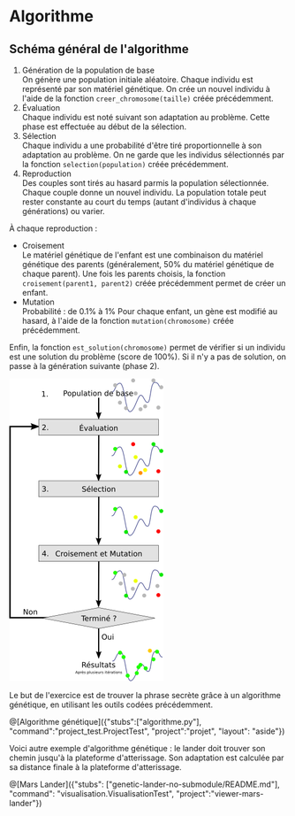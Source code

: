 # Algorithme
## Schéma général de l'algorithme

1. Génération de la population de base  
On génère une population initiale aléatoire. Chaque individu est représenté par son matériel génétique.
On crée un nouvel individu à l'aide de la fonction `creer_chromosome(taille)` créée précédemment.
2. Évaluation  
Chaque individu est noté suivant son adaptation au problème. Cette phase est effectuée au début de la sélection.
3. Sélection  
Chaque individu a une probabilité d'être tiré proportionnelle à son adaptation au problème.
On ne garde que les individus sélectionnés par la fonction `selection(population)` créée précédemment.
4. Reproduction  
Des couples sont tirés au hasard parmis la population sélectionnée. Chaque couple donne un nouvel individu.
La population totale peut rester constante au court du temps (autant d'individus à chaque générations) ou varier.

À chaque reproduction :
 * Croisement  
Le matériel génétique de l'enfant est une combinaison du matériel génétique des parents (généralement, 50% du matériel génétique de chaque parent).
Une fois les parents choisis, la fonction `croisement(parent1, parent2)` créée précédemment permet de créer un enfant.
 * Mutation  
Probabilité : de 0.1% à 1%
Pour chaque enfant, un gène est modifié au hasard, à l'aide de la fonction `mutation(chromosome)` créée précédemment.

Enfin, la fonction `est_solution(chromosome)` permet de vérifier si un individu est une solution du problème (score de 100%).
Si il n'y a pas de solution, on passe à la génération suivante (phase 2).

![Schéma récapitulatif](/img/Schema_simple_algorithme_genetique.png "Schéma récapitulatif")

Le but de l'exercice est de trouver la phrase secrète grâce à un algorithme génétique, en utilisant les outils codées précédemment.

@[Algorithme génétique]({"stubs":["algorithme.py"], "command":"project_test.ProjectTest", "project":"projet", "layout": "aside"})

Voici autre exemple d'algorithme génétique : le lander doit trouver son chemin jusqu'à la plateforme d'atterissage.
Son adaptation est calculée par sa distance finale à la plateforme d'atterissage.

@[Mars Lander]({"stubs": ["genetic-lander-no-submodule/README.md"], "command": "visualisation.VisualisationTest", "project":"viewer-mars-lander"})
